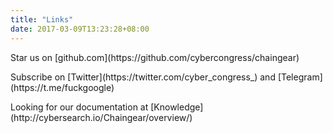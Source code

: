 ```yaml
---
title: "Links"
date: 2017-03-09T13:23:28+08:00
---
```


<p>Star us on [github.com](https://github.com/cybercongress/chaingear)</p>
<p>Subscribe on [Twitter](https://twitter.com/cyber_congress_) and [Telegram](https://t.me/fuckgoogle)</p>
Looking for our documentation at [Knowledge](http://cybersearch.io/Chaingear/overview/)
